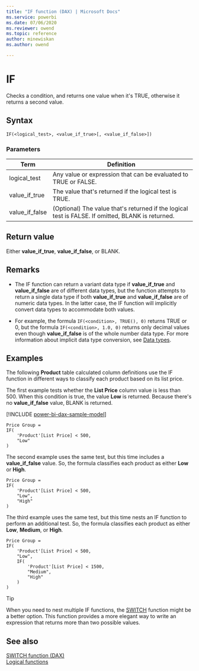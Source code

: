 ```yaml
---
title: "IF function (DAX) | Microsoft Docs"
ms.service: powerbi 
ms.date: 07/06/2020
ms.reviewer: owend
ms.topic: reference
author: minewiskan
ms.author: owend

---
```

# IF

Checks a condition, and returns one value when it's TRUE, otherwise it returns a second value.

## Syntax

```dax
IF(<logical_test>, <value_if_true>[, <value_if_false>])
```

### Parameters

|Term|Definition|
|--------|--------------|
|logical_test|Any value or expression that can be evaluated to TRUE or FALSE.|  
|value_if_true|The value that's returned if the logical test is TRUE.|
|value_if_false|(Optional) The value that's returned if the logical test is FALSE. If omitted, BLANK is returned.|

## Return value

Either **value_if_true**, **value_if_false**, or BLANK.

## Remarks

- The IF function can return a variant data type if **value_if_true** and **value_if_false** are of different data types, but the function attempts to return a single data type if both **value_if_true** and **value_if_false** are of numeric data types. In the latter case, the IF function will implicitly convert data types to accommodate both values.

- For example, the formula `IF(<condition>, TRUE(), 0)` returns TRUE or 0, but the formula `IF(<condition>, 1.0, 0)` returns only decimal values even though **value_if_false** is of the whole number data type. For more information about implicit data type conversion, see [Data types](dax-overview.md#data-types).

## Examples

The following **Product** table calculated column definitions use the IF function in different ways to classify each product based on its list price.

The first example tests whether the **List Price** column value is less than 500. When this condition is true, the value **Low** is returned. Because there's no **value_if_false** value, BLANK is returned.

[!INCLUDE [power-bi-dax-sample-model](includes/power-bi-dax-sample-model.md)]

```dax
Price Group =
IF(
    'Product'[List Price] < 500,
    "Low"
)
```

The second example uses the same test, but this time includes a **value_if_false** value. So, the formula classifies each product as either **Low** or **High**.

```dax
Price Group =
IF(
    'Product'[List Price] < 500,
    "Low",
    "High"
)
```

The third example uses the same test, but this time nests an IF function to perform an additional test. So, the formula classifies each product as either **Low**, **Medium**, or **High**.

```dax
Price Group =
IF(
    'Product'[List Price] < 500,
    "Low",
    IF(
        'Product'[List Price] < 1500,
        "Medium",
        "High"
    )
)
```

> [!TIP]
> When you need to nest multiple IF functions, the [SWITCH](switch-function-dax.md) function might be a better option. This function provides a more elegant way to write an expression that returns more than two possible values.

## See also

[SWITCH function (DAX)](switch-function-dax.md)  
[Logical functions](logical-functions-dax.md)  

